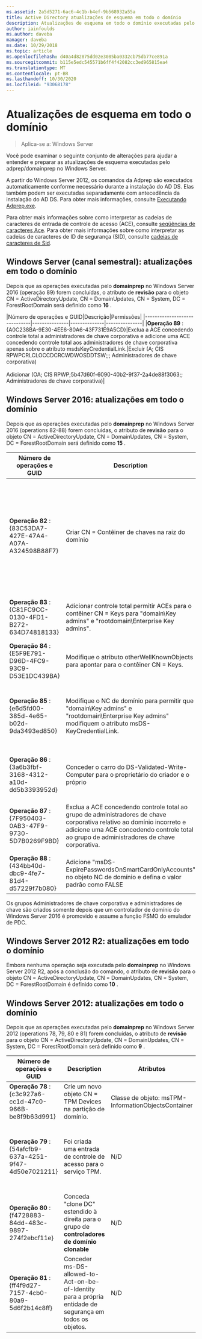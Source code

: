 ```yaml
---
ms.assetid: 2a5d5271-6ac6-4c1b-b4ef-9b568932a55a
title: Active Directory atualizações de esquema em todo o domínio
description: Atualizações de esquema em todo o domínio executadas pelo adprep/domainprep ao promover um controlador de domínio
author: iainfoulds
ms.author: daveba
manager: daveba
ms.date: 10/29/2018
ms.topic: article
ms.openlocfilehash: d40a4d82875dd02e3085ba0332cb75db77ce891a
ms.sourcegitcommit: b115e5edc545571b6ff4f42082cc3ed965815ea4
ms.translationtype: MT
ms.contentlocale: pt-BR
ms.lasthandoff: 10/30/2020
ms.locfileid: "93068178"
---
```

# <a name="domain-wide-schema-updates"></a>Atualizações de esquema em todo o domínio

>Aplica-se a: Windows Server

Você pode examinar o seguinte conjunto de alterações para ajudar a entender e preparar as atualizações de esquema executadas pelo adprep/domainprep no Windows Server.

A partir do Windows Server 2012, os comandos da Adprep são executados automaticamente conforme necessário durante a instalação do AD DS. Elas também podem ser executadas separadamente com antecedência da instalação do AD DS. Para obter mais informações, consulte [Executando Adprep.exe](/previous-versions/windows/it-pro/windows-server-2008-R2-and-2008/dd464018(v=ws.10)).

Para obter mais informações sobre como interpretar as cadeias de caracteres de entrada de controle de acesso (ACE), consulte [seqüências de caracteres Ace](/windows/win32/secauthz/ace-strings). Para obter mais informações sobre como interpretar as cadeias de caracteres de ID de segurança (SID), consulte [cadeias de caracteres de Sid](/windows/win32/secauthz/sid-strings).

## <a name="windows-server-semi-annual-channel-domain-wide-updates"></a>Windows Server (canal semestral): atualizações em todo o domínio

Depois que as operações executadas pelo **domainprep** no Windows Server 2016 (operação 89) forem concluídas, o atributo de **revisão** para o objeto CN = ActiveDirectoryUpdate, CN = DomainUpdates, CN = System, DC = ForestRootDomain será definido como **16** .

|Número de operações e GUID|Descrição|Permissões|
|------------------------------|---------------|--------------|---------------|
|**Operação 89** : {A0C238BA-9E30-4EE6-80A6-43F731E9A5CD}|Exclua a ACE concedendo controle total a administradores de chave corporativa e adicione uma ACE concedendo controle total aos administradores de chave corporativa apenas sobre o atributo msdsKeyCredentialLink.|Excluir (A; CIS RPWPCRLCLOCCDCRCWDWOSDDTSW;;; Administradores de chave corporativa) <br /> <br />Adicionar (OA; CIS RPWP;5b47d60f-6090-40b2-9f37-2a4de88f3063;; Administradores de chave corporativa)|

## <a name="windows-server-2016-domain-wide-updates"></a>Windows Server 2016: atualizações em todo o domínio

Depois que as operações executadas pelo **domainprep** no Windows Server 2016 (operations 82-88) forem concluídas, o atributo de **revisão** para o objeto CN = ActiveDirectoryUpdate, CN = DomainUpdates, CN = System, DC = ForestRootDomain será definido como **15** .

|Número de operações e GUID|Description|Atributos|Permissões|
|------------------------------|---------------|--------------|---------------|
|**Operação 82** : {83C53DA7-427E-47A4-A07A-A324598B88F7}|Criar CN = Contêiner de chaves na raiz do domínio|-objectClass: contêiner<br />-Descrição: contêiner padrão para objetos de credencial de chave<br />-ShowInAdvancedViewOnly: TRUE|Um CIS RPWPCRLCLOCCDCRCWDWOSDDTSW;;; EUM<br />Um CIS RPWPCRLCLOCCDCRCWDWOSDDTSW;;;D Um<br />Um CIS RPWPCRLCLOCCDCRCWDWOSDDTSW;;; Sy<br />Um CIS RPWPCRLCLOCCDCRCWDWOSDDTSW;;;D 3D<br />Um CIS RPWPCRLCLOCCDCRCWDWOSDDTSW;;; COMANDOS|
|**Operação 83** : {C81FC9CC-0130-4FD1-B272-634D74818133}|Adicionar controle total permitir ACEs para o contêiner CN = Keys para "domain\Key admins" e "rootdomain\Enterprise Key admins".|N/D|Um CIS RPWPCRLCLOCCDCRCWDWOSDDTSW;;; Administradores de chaves)<br />Um CIS RPWPCRLCLOCCDCRCWDWOSDDTSW;;; Administradores de chave corporativa)|
|**Operação 84** : {E5F9E791-D96D-4FC9-93C9-D53E1DC439BA}|Modifique o atributo otherWellKnownObjects para apontar para o contêiner CN = Keys.|-otherWellKnownObjects: B:32:683A24E2E8164BD3AF86AC3C2CF3F981: CN = Keys,% WS|N/D|
|**Operação 85** : {e6d5fd00-385d-4e65-b02d-9da3493ed850}|Modifique o NC de domínio para permitir que "domain\Key admins" e "rootdomain\Enterprise Key admins" modifiquem o atributo msDS-KeyCredentialLink. |N/D|OA CIS RPWP;5b47d60f-6090-40b2-9f37-2a4de88f3063;; Administradores de chaves)<br />OA CIS RPWP;5b47d60f-6090-40b2-9f37-2a4de88f3063;; Os administradores de chave corporativa no domínio raiz, mas em domínios não raiz resultaram em uma ACE falsa relativa ao domínio com um SID não resolvível-527)|
|**Operação 86** : {3a6b3fbf-3168-4312-a10d-dd5b3393952d}|Conceder o carro do DS-Validated-Write-Computer para o proprietário do criador e o próprio|N/D|OA CIIO; SW; 9b026da6-0d3c-465c-8bee-5199d7165cba; bf967a86-0de6-11D0-a285-00aa003049e2; PS)<br />OA CIIO; SW; 9b026da6-0d3c-465c-8bee-5199d7165cba; bf967a86-0de6-11D0-a285-00aa003049e2; CO)|
|**Operação 87** : {7F950403-0AB3-47F9-9730-5D7B0269F9BD}|Exclua a ACE concedendo controle total ao grupo de administradores de chave corporativa relativo ao domínio incorreto e adicione uma ACE concedendo controle total ao grupo de administradores de chave corporativa. |N/D|Excluir (A; CIS RPWPCRLCLOCCDCRCWDWOSDDTSW;;; Administradores de chave corporativa)<br /> <br />Adicionar (A; CIS RPWPCRLCLOCCDCRCWDWOSDDTSW;;; Administradores de chave corporativa)|
|**Operação 88** : {434bb40d-dbc9-4fe7-81d4-d57229f7b080}|Adicione "msDS-ExpirePasswordsOnSmartCardOnlyAccounts" no objeto NC de domínio e defina o valor padrão como FALSE|N/D|N/D|

Os grupos Administradores de chave corporativa e administradores de chave são criados somente depois que um controlador de domínio do Windows Server 2016 é promovido e assume a função FSMO do emulador de PDC.

## <a name="windows-server-2012-r2-domain-wide-updates"></a>Windows Server 2012 R2: atualizações em todo o domínio

Embora nenhuma operação seja executada pelo **domainprep** no Windows Server 2012 R2, após a conclusão do comando, o atributo de **revisão** para o objeto CN = ActiveDirectoryUpdate, CN = DomainUpdates, CN = System, DC = ForestRootDomain é definido como **10** .

## <a name="windows-server-2012-domain-wide-updates"></a>Windows Server 2012: atualizações em todo o domínio

Depois que as operações executadas pelo **domainprep** no Windows Server 2012 (operations 78, 79, 80 e 81) forem concluídas, o atributo de **revisão** para o objeto CN = ActiveDirectoryUpdate, CN = DomainUpdates, CN = System, DC = ForestRootDomain será definido como **9** .

|Número de operações e GUID|Description|Atributos|Permissões|
|------------------------------|---------------|--------------|---------------|
|**Operação 78** : {c3c927a6-cc1d-47c0-966B-be8f9b63d991}|Crie um novo objeto CN = TPM Devices na partição de domínio.|Classe de objeto: msTPM-InformationObjectsContainer|N/D|
|**Operação 79** : {54afcfb9-637a-4251-9f47-4d50e7021211}|Foi criada uma entrada de controle de acesso para o serviço TPM.|N/D|OA CIIO; WP; ea1b7b93-5e48-46D5-bc6c-4df4fda78a35; bf967a86-0de6-11D0-a285-00aa003049e2; PS)|
|**Operação 80** : {f4728883-84dd-483c-9897-274f2ebcf11e}|Conceda "clone DC" estendido à direita para o grupo de **controladores de domínio clonable**|N/D|(OA;; CR; 3e0f7e18-2c7a-4c10-ba82-4d926db99a3e;; *Sid de domínio* -522)|
|**Operação 81** : {ff4f9d27-7157-4cb0-80a9-5d6f2b14c8ff}|Conceder ms-DS-allowed-to-Act-on-be-of-Identity para a própria entidade de segurança em todos os objetos.|N/D|OA CIOI; RPWP;3f78c3e5-f79a-46bd-a0b8-9d18116ddc79;; PROFISSIONAIS|
